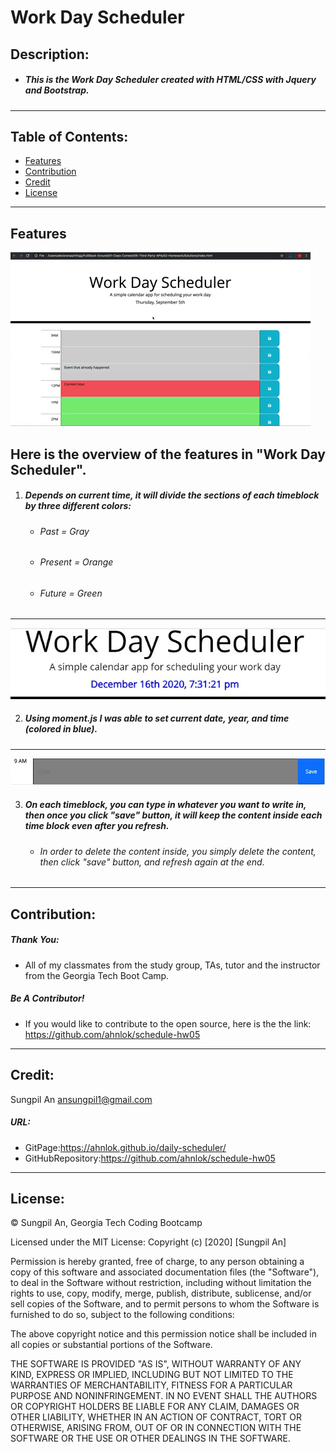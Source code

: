 # Work Day Scheduler
## Description:
* ##### This is the Work Day Scheduler created with HTML/CSS with Jquery and Bootstrap.
 ---
 ## Table of Contents:
* [Features](#features)
* [Contribution](#contribution)
* [Credit](#credit)
* [License](#license)
 ---
 ## Features
 ![example](./images/example.gif)
 ## Here is the overview of the features in "Work Day Scheduler".
 1. ##### Depends on current time, it will divide the sections of each timeblock by three different colors:
    - ###### Past = Gray
    - ###### Present = Orange
    - ###### Future = Green

---
 ![header](./images/header.jpg)

 2. ##### Using moment.js I was able to set current date, year, and time (colored in blue).

---
 ![timeblock](./images/type.jpg)

 3. ##### On each timeblock, you can type in whatever you want to write in, then once you click "save" button, it will keep the content inside each time block even after you refresh.
    - ###### In order to delete the content inside, you simply delete the content, then click "save" button, and refresh again at the end.
 ---
 ## Contribution:
 ##### Thank You:
- All of my classmates from the study group, TAs, tutor and the instructor from the Georgia Tech Boot Camp.
##### Be A Contributor!
- If you would like to contribute to the open source, here is the the link: <https://github.com/ahnlok/schedule-hw05>
---
## Credit:
Sungpil An <ansungpil1@gmail.com>
##### URL:
- GitPage:<https://ahnlok.github.io/daily-scheduler/>
- GitHubRepository:<https://github.com/ahnlok/schedule-hw05>
---
## License: 
© Sungpil An, Georgia Tech Coding Bootcamp

Licensed under the MIT License:
Copyright (c) [2020] [Sungpil An]

Permission is hereby granted, free of charge, to any person obtaining a copy of this software and associated documentation files (the "Software"), to deal in the Software without restriction, including without limitation the rights to use, copy, modify, merge, publish, distribute, sublicense, and/or sell copies of the Software, and to permit persons to whom the Software is furnished to do so, subject to the following conditions:

The above copyright notice and this permission notice shall be included in all copies or substantial portions of the Software.

THE SOFTWARE IS PROVIDED "AS IS", WITHOUT WARRANTY OF ANY KIND, EXPRESS OR IMPLIED, INCLUDING BUT NOT LIMITED TO THE WARRANTIES OF MERCHANTABILITY, FITNESS FOR A PARTICULAR PURPOSE AND NONINFRINGEMENT. IN NO EVENT SHALL THE AUTHORS OR COPYRIGHT HOLDERS BE LIABLE FOR ANY CLAIM, DAMAGES OR OTHER LIABILITY, WHETHER IN AN ACTION OF CONTRACT, TORT OR OTHERWISE, ARISING FROM, OUT OF OR IN CONNECTION WITH THE SOFTWARE OR THE USE OR OTHER DEALINGS IN THE SOFTWARE.